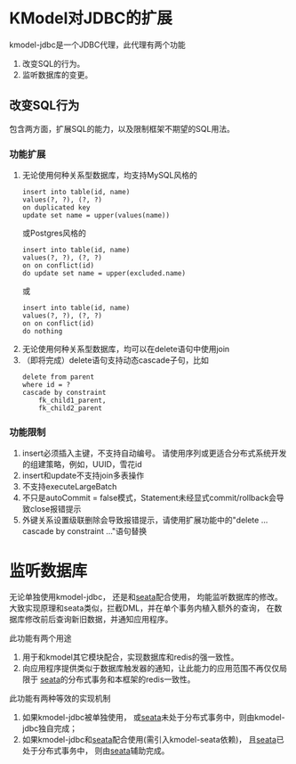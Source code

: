# KModel对JDBC的扩展

kmodel-jdbc是一个JDBC代理，此代理有两个功能
1. 改变SQL的行为。
2. 监听数据库的变更。

## 改变SQL行为
包含两方面，扩展SQL的能力，以及限制框架不期望的SQL用法。

### 功能扩展
1. 无论使用何种关系型数据库，均支持MySQL风格的
    ```
    insert into table(id, name) 
    values(?, ?), (?, ?)
    on duplicated key 
    update set name = upper(values(name))
    ```
    或Postgres风格的
    ```
    insert into table(id, name) 
    values(?, ?), (?, ?)
    on on conflict(id) 
    do update set name = upper(excluded.name)
    ```
    或
    ```
    insert into table(id, name) 
    values(?, ?), (?, ?)
    on on conflict(id) 
    do nothing
    ```
2. 无论使用何种关系型数据库，均可以在delete语句中使用join
3. （即将完成）delete语句支持动态cascade子句，比如
    ```
    delete from parent 
    where id = ?
    cascade by constraint 
        fk_child1_parent,
        fk_child2_parent
    ```
    
### 功能限制
1. insert必须插入主键，不支持自动编号。
请使用序列或更适合分布式系统开发的组建策略，例如，UUID，雪花id
2. insert和update不支持join多表操作
3. 不支持executeLargeBatch
4. 不只是autoCommit = false模式，Statement未经显式commit/rollback会导致close报错提示
5. 外键关系设置级联删除会导致报错提示，请使用扩展功能中的"delete ... cascade by constraint ..."语句替换

# 监听数据库
无论单独使用kmodel-jdbc，
还是和[seata](https://github.com/seata/seata)配合使用，
均能监听数据库的修改。
大致实现原理和seata类似，拦截DML，并在单个事务内植入额外的查询，
在数据库修改前后查询新旧数据，并通知应用程序。

此功能有两个用途
1. 用于和kmodel其它模块配合，实现数据库和redis的强一致性。
2. 向应用程序提供类似于数据库触发器的通知，让此能力的应用范围不再仅仅局限于
[seata](https://github.com/seata/seata)的分布式事务和本框架的redis一致性。

此功能有两种等效的实现机制
1. 如果kmodel-jdbc被单独使用，
或[seata](https://github.com/seata/seata)未处于分布式事务中，则由kmodel-jdbc独自完成；
2. 如果kmodel-jdbc和[seata](https://github.com/seata/seata)配合使用(需引入kmodel-seata依赖)，
且[seata](https://github.com/seata/seata)已处于分布式事务中，
则由[seata](https://github.com/seata/seata)辅助完成。